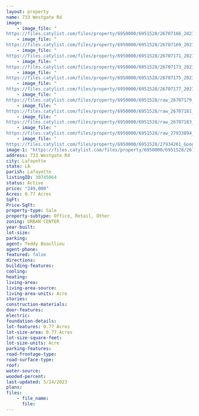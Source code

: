 ```yaml
---
layout: property
name: 733 Westgate Rd
image:
    - image_file: "https://files.catylist.com/files/property/6950000/6951528/26707166_2021_05_27_16.52.35.jpg"
    - image_file: "https://files.catylist.com/files/property/6950000/6951528/26707169_2021_05_27_16.52.56.jpg"
    - image_file: "https://files.catylist.com/files/property/6950000/6951528/26707171_2021_05_27_16.54.22.jpg"
    - image_file: "https://files.catylist.com/files/property/6950000/6951528/26707173_2021_05_27_16.55.03_HDR.jpg"
    - image_file: "https://files.catylist.com/files/property/6950000/6951528/26707175_2021_05_27_16.55.34.jpg"
    - image_file: "https://files.catylist.com/files/property/6950000/6951528/26707177_2021_05_27_16.57.04.jpg"
    - image_file: "https://files.catylist.com/files/property/6950000/6951528/raw_26707179_Master_Plan.pdf"
    - image_file: "https://files.catylist.com/files/property/6950000/6951528/raw_26707181_Berchman_Commercial_Lot_Exhibit.pdf"
    - image_file: "https://files.catylist.com/files/property/6950000/6951528/raw_26707183_Preliminary_Plat___Phase_1.pdf"
    - image_file: "https://files.catylist.com/files/property/6950000/6951528/raw_27933894_Flyer___733_Westgate_Rd___Teddy.pdf"
    - image_file: "https://files.catylist.com/files/property/6950000/6951528/27934261_Google_Map___733_Westgate_Rd___Teddy.png"
image-1: "https://files.catylist.com/files/property/6950000/6951528/26707160_Google_Earth_Overlay.jpg"
address: 733 Westgate Rd
city: Lafayette
state: LA
parish: Lafayette
listingID: 30745064
status: Active
price: "249,000"
Acres: 0.77 Acres
SqFt:
Price-SqFt:
property-type: Sale
property-subtype: Office, Retail, Other
zoning: URBAN CENTER
year-built:
lot-size:
parking:
agent: Teddy Beaullieu
agent-phone:
featured: false
directions:
building-features:
cooling:
heating:
living-area:
living-area-source:
living-area-units: Acre
stories:
construction-materials:
door-features:
electric:
foundation-details:
lot-features: 0.77 Acres
lot-size-area: 0.77 Acres
lot-size-square-feet:
lot-size-units: Acre
parking-features:
road-frontage-type:
road-surface-type:
roof:
water-source:
wooded-percent:
last-updated: 5/24/2023
plans:
files:
    - file_name:
      file:
---
```


